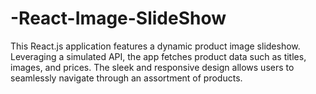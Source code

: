# -React-Image-SlideShow
This React.js application features a dynamic product image slideshow. Leveraging a simulated API, the app fetches product data such as titles, images, and prices. The sleek and responsive design allows users to seamlessly navigate through an assortment of products.

